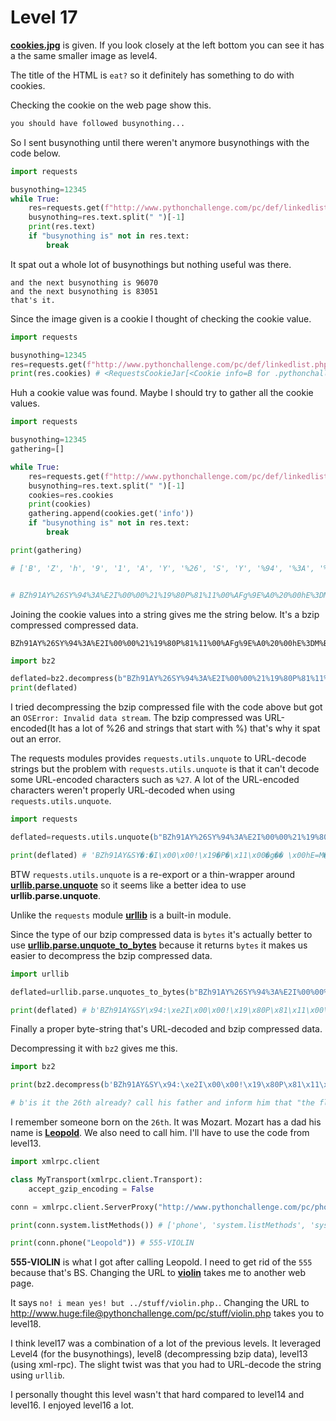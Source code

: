# Level 17 


**[cookies.jpg](/17/cookies.jpg)** is given. If you look closely at the left bottom you can see it has a the same smaller image as level4.


The title of the HTML is `eat?` so it definitely has something to do with cookies.

Checking the cookie on the web page show this.

```html
you should have followed busynothing...
```

So I sent busynothing until there weren't anymore busynothings with the code below.


```python
import requests 

busynothing=12345
while True:
    res=requests.get(f"http://www.pythonchallenge.com/pc/def/linkedlist.php?busynothing={busynothing}")
    busynothing=res.text.split(" ")[-1]
    print(res.text)
    if "busynothing is" not in res.text:
        break
```

It spat out a whole lot of busynothings but nothing useful was there.

```
and the next busynothing is 96070
and the next busynothing is 83051
that's it.
```

Since the image given is a cookie I thought of checking the cookie value.

```python
import requests 

busynothing=12345
res=requests.get(f"http://www.pythonchallenge.com/pc/def/linkedlist.php?busynothing={busynothing}")
print(res.cookies) # <RequestsCookieJar[<Cookie info=B for .pythonchallenge.com/>]>
```


Huh a cookie value was found. Maybe I should try to gather all the cookie values. 

```python
import requests 

busynothing=12345
gathering=[]

while True:
    res=requests.get(f"http://www.pythonchallenge.com/pc/def/linkedlist.php?busynothing={busynothing}")
    busynothing=res.text.split(" ")[-1]
    cookies=res.cookies
    print(cookies)
    gathering.append(cookies.get('info'))
    if "busynothing is" not in res.text:
        break

print(gathering)

# ['B', 'Z', 'h', '9', '1', 'A', 'Y', '%26', 'S', 'Y', '%94', '%3A', '%E2', 'I', '%00', '%00', '%21', '%19', '%80', 'P', '%81', '%11', '%00', '%AF', 'g', '%9E', '%A0', '%20', '%00', 'h', 'E', '%3D', 'M', '%B5', '%23', '%D0', '%D4', '%D1', '%E2', '%8D', '%06', '%A9', '%FA', '%26', 'S', '%D4', '%D3', '%21', '%A1', '%EA', 'i', '7', 'h', '%9B', '%9A', '%2B', '%BF', '%60', '%22', '%C5', 'W', 'X', '%E1', '%AD', 'L', '%80', '%E8', 'V', '%3C', '%C6', '%A8', '%DB', 'H', '%26', '3', '2', '%18', '%A8', 'x', '%01', '%08', '%21', '%8D', 'S', '%0B', '%C8', '%AF', '%96', 'K', 'O', '%CA', '2', '%B0', '%F1', '%BD', '%1D', 'u', '%A0', '%86', '%05', '%92', 's', '%B0', '%92', '%C4', 'B', 'c', '%F1', 'w', '%24', 'S', '%85', '%09', '%09', 'C', '%AE', '%24', '%90']


# BZh91AY%26SY%94%3A%E2I%00%00%21%19%80P%81%11%00%AFg%9E%A0%20%00hE%3DM%B5%23%D0%D4%D1%E2%8D%06%A9%FA%26S%D4%D3%21%A1%EAi7h%9B%9A%2B%BF%60%22%C5WX%E1%ADL%80%E8V%3C%C6%A8%DBH%2632%18%A8x%01%08%21%8DS%0B%C8%AF%96KO%CA2%B0%F1%BD%1Du%A0%86%05%92s%B0%92%C4Bc%F1w%24S%85%09%09C%AE%24%90
```


Joining the cookie values into a string gives me the string below. It's a bzip compressed compressed data.


```
BZh91AY%26SY%94%3A%E2I%00%00%21%19%80P%81%11%00%AFg%9E%A0%20%00hE%3DM%B5%23%D0%D4%D1%E2%8D%06%A9%FA%26S%D4%D3%21%A1%EAi7h%9B%9A%2B%BF%60%22%C5WX%E1%ADL%80%E8V%3C%C6%A8%DBH%2632%18%A8x%01%08%21%8DS%0B%C8%AF%96KO%CA2%B0%F1%BD%1Du%A0%86%05%92s%B0%92%C4Bc%F1w%24S%85%09%09C%AE%24%90
```


```python
import bz2 

deflated=bz2.decompress(b"BZh91AY%26SY%94%3A%E2I%00%00%21%19%80P%81%11%00%AFg%9E%A0%20%00hE%3DM%B5%23%D0%D4%D1%E2%8D%06%A9%FA%26S%D4%D3%21%A1%EAi7h%9B%9A%2B%BF%60%22%C5WX%E1%ADL%80%E8V%3C%C6%A8%DBH%2632%18%A8x%01%08%21%8DS%0B%C8%AF%96KO%CA2%B0%F1%BD%1Du%A0%86%05%92s%B0%92%C4Bc%F1w%24S%85%09%09C%AE%24%90")
print(deflated)
```


I tried decompressing the bzip compressed file with the code above but got an `OSError: Invalid data stream`. The bzip compressed was URL-encoded(It has a lot of %26 and strings that start with %) that's why it spat out an error.


The requests modules provides `requests.utils.unquote` to URL-decode strings but the problem with `requests.utils.unquote` is that it can't decode some URL-encoded characters such as `%27`. A lot of the URL-encoded characters weren't properly URL-decoded when using `requests.utils.unquote`. 


```python
import requests

deflated=requests.utils.unquote(b"BZh91AY%26SY%94%3A%E2I%00%00%21%19%80P%81%11%00%AFg%9E%A0%20%00hE%3DM%B5%23%D0%D4%D1E2%8D%06%A9%FA%26S%D4%D3%21%A1%EAi7h%9B%9A%2B%BF%60%22%C5WX%E1%ADL%80%E8V%3C%C6%A8%DBH%2632%18%A8x%01%08%21%8DS%0B%C8%AF%96KO%CA2%B0%F1%BD%1Du%A0%86%05%92s%B0%92%C4Bc%F1w%24S%85%09%09C%AE%24%90")

print(deflated) # 'BZh91AY&SY�:�I\x00\x00!\x19�P�\x11\x00�g�� \x00hE=M�#����\x06��&S��!��i7h��+�`"�WX�L��V<ƨ�H&32\x18�x\x01\x08!�S\x0bȯ�KO�2��\x1du��\x05�s���Bc�w$S�\t\tC�$�

```

BTW `requests.utils.unquote` is a re-export or a thin-wrapper around **[urllib.parse.unquote](https://docs.python.org/3/library/urllib.parse.html#urllib.parse.unquote)** so it seems like a better idea to use **urllib.parse.unquote**. 


Unlike the `requests` module **[urllib](https://docs.python.org/3/library/urllib.html)** is a built-in module.


Since the type of our bzip compressed data is `bytes` it's actually better to use **[urllib.parse.unquote_to_bytes](https://docs.python.org/3/library/urllib.parse.html#urllib.parse.unquote_to_bytes)** because it returns `bytes` it makes us easier to decompress the bzip compressed data. 


```python
import urllib 

deflated=urllib.parse.unquotes_to_bytes(b"BZh91AY%26SY%94%3A%E2I%00%00%21%19%80P%81%11%00%AFg%9E%A0%20%00hE%3DM%B5%23%D0%D4%D1%E2%8D%06%A9%FA%26S%D4%D3%21%A1%EAi7h%9B%9A%2B%BF%60%22%C5WX%E1%ADL%80%E8V%3C%C6%A8%DBH%2632%18%A8x%01%08%21%8DS%0B%C8%AF%96KO%CA2%B0%F1%BD%1Du%A0%86%05%92s%B0%92%C4Bc%F1w%24S%85%09%09C%AE%24%90")

print(deflated) # b'BZh91AY&SY\x94:\xe2I\x00\x00!\x19\x80P\x81\x11\x00\xafg\x9e\xa0 \x00hE=M\xb5#\xd0\xd4\xd1\xe2\x8d\x06\xa9\xfa&S\xd4\xd3!\xa1\xeai7h\x9b\x9a+\xbf`"\xc5WX\xe1\xadL\x80\xe8V<\xc6\xa8\xdbH&32\x18\xa8x\x01\x08!\x8dS\x0b\xc8\xaf\x96KO\xca2\xb0\xf1\xbd\x1du\xa0\x86\x05\x92s\xb0\x92\xc4Bc\xf1w$S\x85\t\tC\xae$\x90'
```


Finally a proper byte-string that's URL-decoded and bzip compressed data.


Decompressing it with `bz2` gives me this.


```python
import bz2 

print(bz2.decompress(b'BZh91AY&SY\x94:\xe2I\x00\x00!\x19\x80P\x81\x11\x00\xafg\x9e\xa0 \x00hE=M\xb5#\xd0\xd4\xd1\xe2\x8d\x06\xa9\xfa&S\xd4\xd3!\xa1\xeai7h\x9b\x9a+\xbf`"\xc5WX\xe1\xadL\x80\xe8V<\xc6\xa8\xdbH&32\x18\xa8x\x01\x08!\x8dS\x0b\xc8\xaf\x96KO\xca2\xb0\xf1\xbd\x1du\xa0\x86\x05\x92s\xb0\x92\xc4Bc\xf1w$S\x85\t\tC\xae$\x90'))

# b'is it the 26th already? call his father and inform him that "the flowers are on their way". he\'ll understand.'
```

I remember someone born on the `26th`. It was Mozart. Mozart has a dad his name is **[Leopold](https://en.wikipedia.org/wiki/Leopold_Mozart)**. We also need to call him. I'll have to use the code from level13.


```python
import xmlrpc.client

class MyTransport(xmlrpc.client.Transport):
    accept_gzip_encoding = False 

conn = xmlrpc.client.ServerProxy("http://www.pythonchallenge.com/pc/phonebook.php", transport=MyTransport())

print(conn.system.listMethods()) # ['phone', 'system.listMethods', 'system.methodHelp', 'system.methodSignature', 'system.multicall', 'system.getCapabilities']

print(conn.phone("Leopold")) # 555-VIOLIN

```


**555-VIOLIN** is what I got after calling Leopold. I need to get rid of the `555` because that's BS. Changing the URL to **[violin](http://www.huge:file@pythonchallenge.com/pc/return/violin.html)** takes me to another web page.


It says `no! i mean yes! but ../stuff/violin.php.`. Changing the URL to http://www.huge:file@pythonchallenge.com/pc/stuff/violin.php takes you to level18. 


I think level17 was a combination of a lot of the previous levels. It leveraged Level4 (for the busynothings), level8 (decompressing bzip data), level13 (using xml-rpc). The slight twist was that you had to URL-decode the string using `urllib`.


I personally thought this level wasn't that hard compared to level14 and level16. I enjoyed level16 a lot.